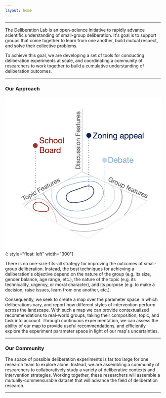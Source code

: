 ```yaml
---
layout: home
---
```


---

The Deliberation Lab is an open-science initiative to rapidly advance scientific understanding of small-group deliberation. It's goal is to support groups that come together to learn from one another, build mutual respect, and solve their collective problems.

To achieve this goal, we are developing a set of tools for conducting deliberation experiments at scale, and coordinating a community of researchers to work together to build a cumulative understanding of deliberation outcomes.

---

### Our Approach

<!-- ![image](/assets/img/book_cloud.png){: style="float: left" width="300"} -->

![The parameter space of deliberation exercises](/assets/img/design_space_2.png){: style="float: left" width="300"}

There is no one-size-fits-all strategy for improving the outcomes of small-group deliberation. Instead, the best techniques for achieving a deliberation's objective depend on the nature of the group (e.g. its size, gender balance, age range, etc.), the nature of the topic (e.g. its technicality, urgency, or moral character), and its purpose (e.g. to make a decision, raise issues, learn from one another, etc.).

Consequently, we seek to create a map over the parameter space in which deliberations vary, and report how different styles of intervention perform across the landscape. With such a map we can provide contextualized recommendations to real-world groups, taking their composition, topic, and task into account. Through continuous experimentation, we can assess the ability of our map to provide useful recommendations, and efficiently explore the experiment parameter space in light of our map's uncertainties.

---

### Our Community

The space of possible deliberation experiments is far too large for one research team to explore alone. Instead, we are assembling a community of researchers to collaboratively study a variety of deliberative contexts and intervention strategies. Working together, these researchers will assemble a mutually-commensurable dataset that will advance the field of deliberation research.

---
